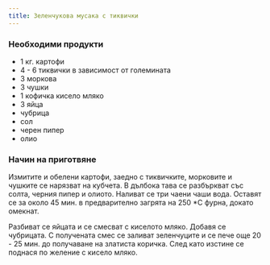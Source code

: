 ```yaml
---
title: Зеленчукова мусака с тиквички
---
```

### Необходими продукти
- 1 кг. картофи
- 4 - 6 тиквички в зависимост от големината
- 3 моркова
- 3 чушки
- 1 кофичка кисело мляко
- 3 яйца
- чубрица
- сол
- черен пипер
- олио


### Начин на приготвяне
Измитите и обелени картофи, заедно с тиквичките, морковите и чушките се нарязват на кубчета. В дълбока тава се разбъркват със солта, черния пипер и олиото. Наливат се три чаени чаши вода. Оставят се за около 45 мин. в предварително загрята на 250 *С фурна, докато омекнат.  

Разбиват се яйцата и се смесват с киселото мляко. Добавя се чубрицата. С получената смес се заливат зеленчуците и се пече още 20 - 25 мин. до получаване на златиста коричка. След като изстине се поднася по желение с кисело мляко.
